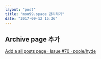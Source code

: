 ```yaml
---
layout: "post"
title: "moo99.space 관리하기"
date: "2017-09-12 15:36"
---
```



## Archive page 추가

[Add a all posts page · Issue #70 · poole/hyde](https://github.com/poole/hyde/issues/70)
